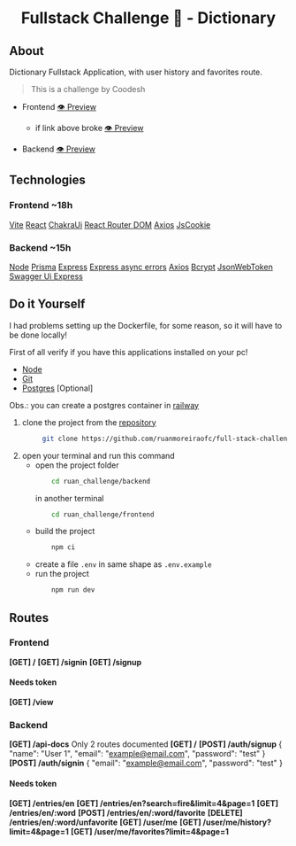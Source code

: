 <h1 align='center'>
Fullstack Challenge 🏅 - Dictionary
</h1>

## About

Dictionary Fullstack Application, with user history and favorites route.

> This is a challenge by Coodesh

- Frontend [:eye: Preview][btn-frontend-preview]

  - if link above broke [:eye: Preview][btn-frontend-preview-mirror]

- Backend [:eye: Preview][btn-backend-preview]

## Technologies

### Frontend ~18h

[Vite]
[React]
[ChakraUi]
[React Router DOM]
[Axios]
[JsCookie]

### Backend ~15h

[Node]
[Prisma]
[Express]
[Express async errors]
[Axios]
[Bcrypt]
[JsonWebToken]
[Swagger Ui Express]

## Do it Yourself

I had problems setting up the Dockerfile, for some reason, so it will have to be done locally!

First of all verify if you have this applications installed on your pc!

- [Node][btn-node]
- [Git][btn-git]
- [Postgres][btn-db] [Optional]

Obs.: you can create a postgres container in [railway][btn-railway]

1.  clone the project from the [repository][btn-repo]
    ```bash
         git clone https://github.com/ruanmoreiraofc/full-stack-challenge-express+react.git ruan_challenge
    ```
2.  open your terminal and run this command
    - open the project folder
      ```bash
          cd ruan_challenge/backend
      ```
      in another terminal
      ```bash
          cd ruan_challenge/frontend
      ```
    - build the project
      ```bash
          npm ci
      ```
    - create a file `.env` in same shape as `.env.example`
    - run the project
      ```bash
          npm run dev
      ```

## Routes

### Frontend

**[GET] /**
**[GET] /signin**
**[GET] /signup**

#### Needs token

**[GET] /view**

### Backend

**[GET] /api-docs**
Only 2 routes documented
**[GET] /**
**[POST] /auth/signup**
{
"name": "User 1",
"email": "example@email.com",
"password": "test"
}
**[POST] /auth/signin**
{
"email": "example@email.com",
"password": "test"
}

#### Needs token

**[GET] /entries/en**
**[GET] /entries/en?search=fire&limit=4&page=1**
**[GET] /entries/en/:word**
**[POST] /entries/en/:word/favorite**
**[DELETE] /entries/en/:word/unfavorite**
**[GET] /user/me**
**[GET] /user/me/history?limit=4&page=1**
**[GET] /user/me/favorites?limit=4&page=1**

<!-- VARIABLES -->

[btn-railway]: https://railway.app/new
[btn-db]: https://www.postgresql.org/download/
[btn-git]: https://git-scm.com/downloads
[btn-node]: https://nodejs.org/en/download/
[btn-repo]: https://github.com/ruanmoreiraofc/full-stack-challenge-express+react
[btn-backend-preview]: https://fullstack-challenge-api.ruanmoreira.com
[btn-frontend-preview]: https://fullstack-challenge.ruanmoreira.com
[btn-frontend-preview-mirror]: fullstack-challenge-2022.netlify.app

<!-- TECHNOLOGIES -->

[axios]: https://github.com/axios/axios
[vite]: https://github.com/vitejs/vite
[react]: https://github.com/facebook/react
[chakraui]: https://github.com/chakra-ui/chakra-ui
[react router dom]: https://github.com/remix-run/react-router
[jscookie]: https://github.com/js-cookie/js-cookie
[node]: https://github.com/nodejs/node
[prisma]: https://github.com/prisma/prisma
[express]: https://github.com/expressjs/express
[express async errors]: https://github.com/davidbanham/express-async-errors
[bcrypt]: https://github.com/kelektiv/node.bcrypt.js
[jsonwebtoken]: https://github.com/auth0/node-jsonwebtoken
[swagger ui express]: https://github.com/scottie1984/swagger-ui-express
